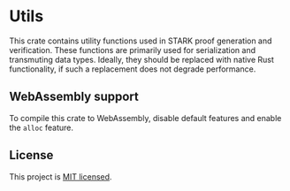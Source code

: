 # Utils
This crate contains utility functions used in STARK proof generation and verification. These functions are primarily used for serialization and transmuting data types. Ideally, they should be replaced with native Rust functionality, if such a replacement does not degrade performance.

## WebAssembly support
To compile this crate to WebAssembly, disable default features and enable the `alloc` feature.

License
-------

This project is [MIT licensed](../LICENSE).